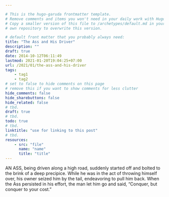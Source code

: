 ```yaml
---

# This is the hugo-garuda frontmatter template.
# Remove comments and items you won't need in your daily work with Hugo.
# Copy a smaller version of this file to /archetypes/default.md in your
# own repository to overwrite this version.

# default front matter that you probably always need:
title: "The Ass and His Driver"
description: ""
draft: true
date: 2014-10-12T06:11:49
lastmod: 2021-01-20T19:04:25+07:00
url: /2021/01/the-ass-and-his-driver
tags:
    - tag1
    - tag2
# set to false to hide comments on this page
# remove this if you want to show comments for less clutter
hide_comments: false
hide_sharebuttons: false
hide_related: false
# tbd.
draft: true
# tbd.
todo: true
# tbd.
linktitle: "use for linking to this post"
# tbd.
resources:
    - src: "file"
      name: "name"
      title: "title"
---
```

AN ASS, being driven along a high road, suddenly started off and bolted to the brink of a deep precipice. While he was in the act of throwing himself over, his owner seized him by the tail, endeavoring to pull him back. When the Ass persisted in his effort, the man let him go and said, “Conquer, but conquer to your cost.”
